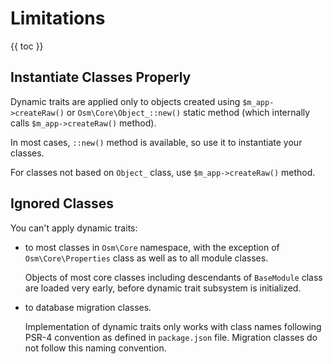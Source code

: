 # Limitations #

{{ toc }}

## Instantiate Classes Properly ##

Dynamic traits are applied only to objects created using `$m_app->createRaw()` or `Osm\Core\Object_::new()` static method (which internally calls `$m_app->createRaw()` method).

In most cases, `::new()` method is available, so use it to instantiate your classes.

For classes not based on `Object_` class, use `$m_app->createRaw()` method. 

## Ignored Classes ##

You can't apply dynamic traits:

* to most classes in `Osm\Core` namespace, with the exception of `Osm\Core\Properties` class as well as to all module classes. 
 
	Objects of most core classes including descendants of `BaseModule` class are loaded very early, before dynamic trait subsystem is initialized.

* to database migration classes.

	Implementation of dynamic traits only works with class names following PSR-4 convention as defined in `package.json` file. Migration classes do not follow this naming convention. 
